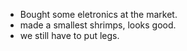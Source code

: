 - Bought some eletronics at the market.
- made a smallest shrimps, looks good.
- we still have to put legs. 